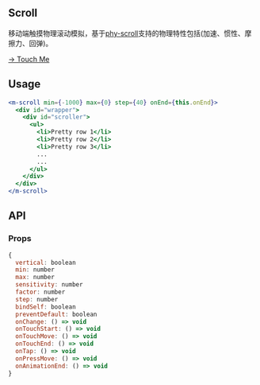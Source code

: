 ## Scroll

移动端触摸物理滚动模拟，基于[phy-scroll](https://github.com/Tencent/omi/tree/master/packages/phy-scroll)支持的物理特性包括(加速、惯性、摩擦力、回弹)。

[→ Touch Me](https://tencent.github.io/omi/packages/omim/demos/scroll/index.html)

## Usage

```jsx
<m-scroll min={-1000} max={0} step={40} onEnd={this.onEnd}>
  <div id="wrapper">
    <div id="scroller">
      <ul>
        <li>Pretty row 1</li>
        <li>Pretty row 2</li>
        <li>Pretty row 3</li>
        ...
        ...
      </ul>
    </div>
  </div>
</m-scroll>
```

## API

### Props

```jsx
{
  vertical: boolean
  min: number
  max: number
  sensitivity: number
  factor: number
  step: number
  bindSelf: boolean
  preventDefault: boolean
  onChange: () => void
  onTouchStart: () => void
  onTouchMove: () => void
  onTouchEnd: () => void
  onTap: () => void
  onPressMove: () => void
  onAnimationEnd: () => void
}
```

 